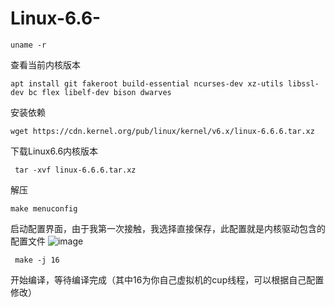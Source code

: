 # Linux-6.6-
```
uname -r
```
查看当前内核版本

```
apt install git fakeroot build-essential ncurses-dev xz-utils libssl-dev bc flex libelf-dev bison dwarves
```
安装依赖

```
wget https://cdn.kernel.org/pub/linux/kernel/v6.x/linux-6.6.6.tar.xz
```
下载Linux6.6内核版本

```
 tar -xvf linux-6.6.6.tar.xz
```
解压

```
make menuconfig 
```
启动配置界面，由于我第一次接触，我选择直接保存，此配置就是内核驱动包含的配置文件
![image](https://github.com/cheese-Ji/Linux-6.6-/assets/155931600/f6752384-0168-4703-9060-7cef5be1c613)

```
 make -j 16
```
开始编译，等待编译完成（其中16为你自己虚拟机的cup线程，可以根据自己配置修改）



